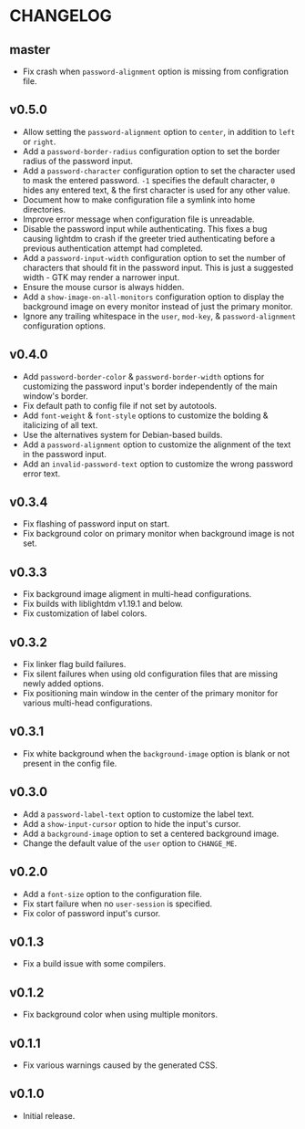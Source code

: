 # CHANGELOG

## master

* Fix crash when `password-alignment` option is missing from configration file.

## v0.5.0

* Allow setting the `password-alignment` option to `center`, in addition to
  `left` or `right`.
* Add a `password-border-radius` configuration option to set the border radius
  of the password input.
* Add a `password-character` configuration option to set the character used to
  mask the entered password. `-1` specifies the default character, `0` hides
  any entered text, & the first character is used for any other value.
* Document how to make configuration file a symlink into home directories.
* Improve error message when configuration file is unreadable.
* Disable the password input while authenticating. This fixes a bug causing
  lightdm to crash if the greeter tried authenticating before a previous
  authentication attempt had completed.
* Add a `password-input-width` configuration option to set the number of
  characters that should fit in the password input. This is just a suggested
  width - GTK may render a narrower input.
* Ensure the mouse cursor is always hidden.
* Add a `show-image-on-all-monitors` configuration option to display the
  background image on every monitor instead of just the primary monitor.
* Ignore any trailing whitespace in the `user`, `mod-key`, &
  `password-alignment` configuration options.

## v0.4.0

* Add `password-border-color` & `password-border-width` options for customizing
  the password input's border independently of the main window's border.
* Fix default path to config file if not set by autotools.
* Add `font-weight` & `font-style` options to customize the bolding &
  italicizing of all text.
* Use the alternatives system for Debian-based builds.
* Add a `password-alignment` option to customize the alignment of the text in the
  password input.
* Add an `invalid-password-text` option to customize the wrong password error
  text.

## v0.3.4

* Fix flashing of password input on start.
* Fix background color on primary monitor when background image is not set.

## v0.3.3

* Fix background image aligment in multi-head configurations.
* Fix builds with liblightdm v1.19.1 and below.
* Fix customization of label colors.

## v0.3.2

* Fix linker flag build failures.
* Fix silent failures when using old configuration files that are missing newly
  added options.
* Fix positioning main window in the center of the primary monitor for various
  multi-head configurations.

## v0.3.1

* Fix white background when the `background-image` option is blank or not
  present in the config file.

## v0.3.0

* Add a `password-label-text` option to customize the label text.
* Add a `show-input-cursor` option to hide the input's cursor.
* Add a `background-image` option to set a centered background image.
* Change the default value of the `user` option to `CHANGE_ME`.

## v0.2.0

* Add a `font-size` option to the configuration file.
* Fix start failure when no `user-session` is specified.
* Fix color of password input's cursor.

## v0.1.3

* Fix a build issue with some compilers.

## v0.1.2

* Fix background color when using multiple monitors.

## v0.1.1

* Fix various warnings caused by the generated CSS.

## v0.1.0

* Initial release.
